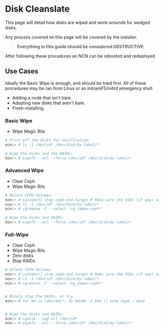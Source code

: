 # Disk Cleanslate

This page will detail how disks are wiped and work-arounds for wedged 
disks.

Any process covered on this page will be covered by the installer.

> **Everything in this guide should be considered DESTRUCTIVE**.

After following these procedures an NCN can be rebooted and redeployed.

## Use Cases

Ideally the Basic Wipe is enough, and should be tried first. All of these procedures may be ran from Linux or an initramFS/initrd emergency shell.

- Adding a node that isn't bare.
- Adopting new disks that aren't bare.
- Fresh-installing.

### Basic Wipe

- Wipe Magic Bits

```bash
# Print off the disks for verification:
ncn:~ # ls -1 /dev/sd* /dev/disk/by-label/*

# Wipe the disks and the RAIDs:
ncn:~ # wipefs --all --force /dev/sd* /dev/disk/by-label/*
```

### Advanced Wipe

- Clear Ceph
- Wipe Magic Bits

```bash
# Delete CEPH Volumes
ncn:~ # systemctl stop ceph-osd.target # Make sure the OSDs (if any) are not running
ncn:~ # ls -1 /dev/sd* /dev/disk/by-label/*
ncn:~ # vgremove -f --select 'vg_name=~ceph*'

# Wipe the disks and RAIDs:
ncn:~ # wipefs --all --force /dev/sd* /dev/disk/by-label/*
```

### Full-Wipe

- Clear Ceph
- Wipe Magic Bits
- Zero disks
- Stop RAIDs

```bash
# Delete CEPH Volumes
ncn:~ # systemctl stop ceph-osd.target # Make sure the OSDs (if any) are not running
ncn:~ # ls -1 /dev/sd* /dev/disk/by-label/*
ncn:~ # vgremove -f --select 'vg_name=~ceph*'


# Nicely stop the RAIDs, or try.
ncn:~ # for md in /dev/md/*; do mdadm -S $md || echo nope ; done


# Wipe the disks and RAIDs:
ncn:~ # sgdisk --zap-all /dev/sd* 
ncn:~ # wipefs --all --force /dev/sd* /dev/disk/by-label/*
```

